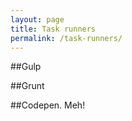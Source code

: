 ```yaml
---
layout: page
title: Task runners
permalink: /task-runners/
---
```



##Gulp


##Grunt


##Codepen. Meh!